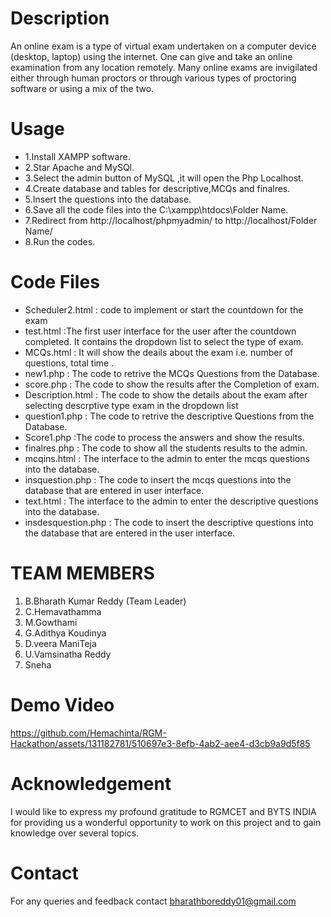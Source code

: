 # Description
An online exam is a type of virtual exam undertaken on a computer device (desktop, laptop) using the internet.
One can give and take an online examination from any location remotely.
Many online exams are invigilated either through human proctors or through various types of proctoring software or using a mix of the 
two.
# Usage
 * 1.Install XAMPP software.
* 2.Star Apache and MySQl.
* 3.Select the admin button of MySQL ,it will open the Php Localhost.
* 4.Create database and tables for descriptive,MCQs and finalres.
* 5.Insert the questions into the database.
* 6.Save all the code files into the C:\xampp\htdocs\Folder Name.
* 7.Redirect from http://localhost/phpmyadmin/ to http://localhost/Folder Name/
* 8.Run the codes.
# Code Files
* Scheduler2.html : code to implement or start the countdown for the exam 
* test.html :The first user interface for the user after the countdown completed. It contains the        dropdown list to select the  type of exam.
* MCQs.html : It will show the deails about the exam i.e. number of questions, total time .
* new1.php : The code to retrive the MCQs Questions from the Database.
* score.php : The code to show the results after the Completion of exam.
* Description.html : The code to show the details about the exam after selecting descrptive type exam        in the dropdown list
* question1.php : The code to retrive the descriptive Questions from the Database.
* Score1.php :The code to process the answers and show the results.
* finalres.php : The code to show all the students results to the admin.
* mcqins.html : The interface to the admin to enter the mcqs questions into the database.
* insquestion.php : The code to insert the mcqs questions into the database that are entered   in user interface.
* text.html : The interface to the admin to enter the descriptive questions into the database.
* insdesquestion.php : The code to insert the descriptive questions into the database that are entered in the user interface.
# TEAM MEMBERS
1. B.Bharath Kumar Reddy  (Team Leader)
2. C.Hemavathamma
3. M.Gowthami
4. G.Adithya Koudinya
5. D.veera ManiTeja
6. U.Vamsinatha Reddy
7. Sneha
# Demo Video


https://github.com/Hemachinta/RGM-Hackathon/assets/131182781/510697e3-8efb-4ab2-aee4-d3cb9a9d5f85


# Acknowledgement
I would like to express my profound gratitude to RGMCET and BYTS INDIA for providing us a wonderful opportunity to work on this project 
and to gain knowledge over several topics.
# Contact
For any queries and feedback contact bharathboreddy01@gmail.com




